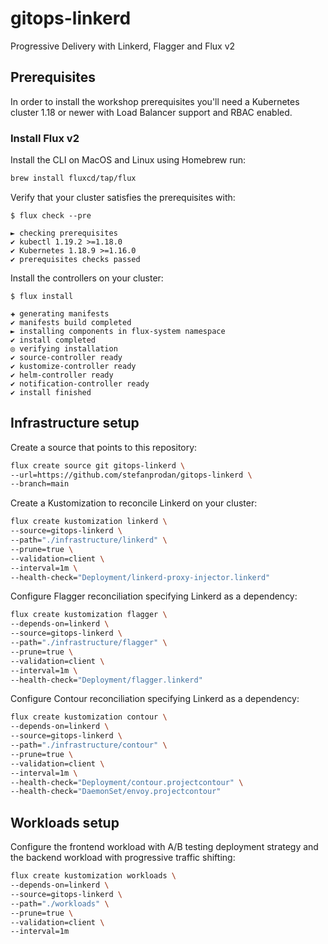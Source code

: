 # gitops-linkerd

Progressive Delivery with Linkerd, Flagger and Flux v2

## Prerequisites

In order to install the workshop prerequisites you'll need a Kubernetes cluster 1.18
or newer with Load Balancer support and RBAC enabled.

### Install Flux v2

Install the CLI on MacOS and Linux using Homebrew run:

```sh
brew install fluxcd/tap/flux
```

Verify that your cluster satisfies the prerequisites with:

```console
$ flux check --pre

► checking prerequisites
✔ kubectl 1.19.2 >=1.18.0
✔ Kubernetes 1.18.9 >=1.16.0
✔ prerequisites checks passed
```

Install the controllers on your cluster:

```console
$ flux install

✚ generating manifests
✔ manifests build completed
► installing components in flux-system namespace
✔ install completed
◎ verifying installation
✔ source-controller ready
✔ kustomize-controller ready
✔ helm-controller ready
✔ notification-controller ready
✔ install finished
```

## Infrastructure setup

Create a source that points to this repository:

```sh
flux create source git gitops-linkerd \
--url=https://github.com/stefanprodan/gitops-linkerd \
--branch=main
```

Create a Kustomization to reconcile Linkerd on your cluster:

```sh
flux create kustomization linkerd \
--source=gitops-linkerd \
--path="./infrastructure/linkerd" \
--prune=true \
--validation=client \
--interval=1m \
--health-check="Deployment/linkerd-proxy-injector.linkerd"
```

Configure Flagger reconciliation specifying Linkerd as a dependency:

```sh
flux create kustomization flagger \
--depends-on=linkerd \
--source=gitops-linkerd \
--path="./infrastructure/flagger" \
--prune=true \
--validation=client \
--interval=1m \
--health-check="Deployment/flagger.linkerd"
```

Configure Contour reconciliation specifying Linkerd as a dependency:

```sh
flux create kustomization contour \
--depends-on=linkerd \
--source=gitops-linkerd \
--path="./infrastructure/contour" \
--prune=true \
--validation=client \
--interval=1m \
--health-check="Deployment/contour.projectcontour" \
--health-check="DaemonSet/envoy.projectcontour"
```

## Workloads setup

Configure the frontend workload with A/B testing deployment strategy and
the backend workload with progressive traffic shifting:

```sh
flux create kustomization workloads \
--depends-on=linkerd \
--source=gitops-linkerd \
--path="./workloads" \
--prune=true \
--validation=client \
--interval=1m
```
